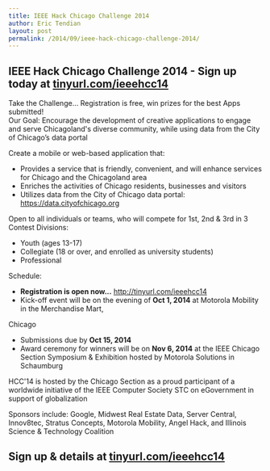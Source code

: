 ```yaml
---
title: IEEE Hack Chicago Challenge 2014
author: Eric Tendian
layout: post
permalink: /2014/09/ieee-hack-chicago-challenge-2014/
---
```


## IEEE Hack Chicago Challenge 2014 ­- Sign up today at [tinyurl.com/ieeehcc14](http://tinyurl.com/ieeehcc14)

Take the Challenge... Registration is free, win prizes for the best Apps submitted!<br>
Our Goal: Encourage the development of creative applications to engage and serve Chicagoland's diverse community, while using data from the City of Chicago’s data portal

Create a mobile or web-based application that:

* Provides a service that is friendly, convenient, and will enhance services for Chicago and the Chicagoland area
* Enriches the activities of Chicago residents, businesses and visitors
* Utilizes data from the City of Chicago data portal: https://data.cityofchicago.org

Open to all individuals or teams, who will compete for 1st, 2nd & 3rd in 3 Contest Divisions:

* Youth (ages 13­-17)
* Collegiate (18 or over, and enrolled as university students)
* Professional

Schedule:

* **Registration is open now...** http://tinyurl.com/ieeehcc14
* Kick-off event will be on the evening of **Oct 1, 2014** at Motorola Mobility in the Merchandise Mart,

Chicago

* Submissions due by **Oct 15, 2014**
* Award ceremony for winners will be on **Nov 6, 2014** at the IEEE Chicago Section Symposium & Exhibition hosted by Motorola Solutions in Schaumburg

HCC'14 is hosted by the Chicago Section as a proud participant of a worldwide initiative of the IEEE Computer Society STC on eGovernment in support of globalization

Sponsors include: Google, Midwest Real Estate Data, Server Central, Innov8tec, Stratus Concepts, Motorola Mobility, Angel Hack, and Illinois Science & Technology Coalition

## Sign up & details at­ [tinyurl.com/ieeehcc14](http://tinyurl.com/ieeehcc14)
